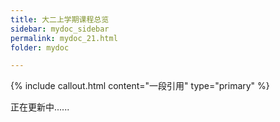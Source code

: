 ```yaml
---
title: 大二上学期课程总览
sidebar: mydoc_sidebar
permalink: mydoc_21.html
folder: mydoc

---
```


{% include callout.html content="一段引用" type="primary" %} 

正在更新中......

